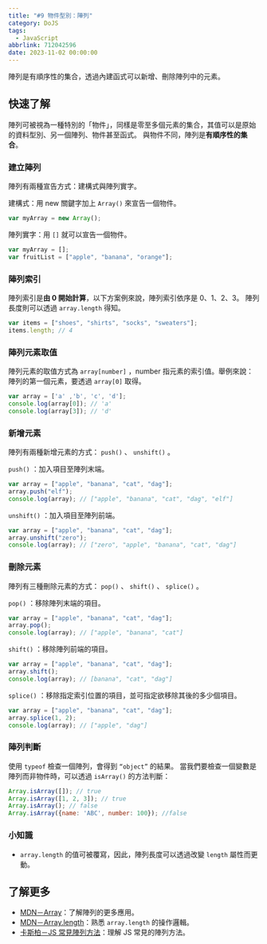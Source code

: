 ```yaml
---
title: "#9 物件型別：陣列"
category: DoJS
tags:
  - JavaScript
abbrlink: 712042596
date: 2023-11-02 00:00:00
---
```

陣列是有順序性的集合，透過內建函式可以新增、刪除陣列中的元素。
<!--more-->
## 快速了解
陣列可被視為一種特別的「物件」，同樣是零至多個元素的集合，其值可以是原始的資料型別、另一個陣列、物件甚至函式。
與物件不同，陣列是**有順序性的集合**。
### 建立陣列
陣列有兩種宣告方式：建構式與陣列實字。

建構式：用 new 關鍵字加上 `Array()` 來宣告一個物件。
```jsx
var myArray = new Array();
```
陣列實字：用 `[]` 就可以宣告一個物件。
```jsx
var myArray = [];
var fruitList = ["apple", "banana", "orange"];
```
### 陣列索引
陣列索引是**由 0 開始計算**，以下方案例來說，陣列索引依序是 0、1、2、3。
陣列長度則可以透過 `array.length` 得知。
```jsx
var items = ["shoes", "shirts", "socks", "sweaters"];
items.length; // 4
```
### 陣列元素取值
陣列元素的取值方式為 `array[number]` ，number 指元素的索引值。舉例來說：陣列的第一個元素，要透過 `array[0]` 取得。
```jsx
var array = ['a' ,'b', 'c', 'd'];
console.log(array[0]); // 'a'
console.log(array[3]); // 'd'
```
### 新增元素
陣列有兩種新增元素的方式： `push()` 、 `unshift()` 。

`push()` ：加入項目至陣列末端。
```jsx
var array = ["apple", "banana", "cat", "dag"];
array.push("elf");
console.log(array); // ["apple", "banana", "cat", "dag", "elf"]
```
`unshift()` ：加入項目至陣列前端。
```jsx
var array = ["apple", "banana", "cat", "dag"];
array.unshift("zero"); 
console.log(array); // ["zero", "apple", "banana", "cat", "dag"]
```
### 刪除元素
陣列有三種刪除元素的方式： `pop()` 、 `shift()` 、 `splice()` 。

`pop()` ：移除陣列末端的項目。
```jsx
var array = ["apple", "banana", "cat", "dag"];
array.pop();
console.log(array); // ["apple", "banana", "cat"]
```
`shift()` ：移除陣列前端的項目。
```jsx
var array = ["apple", "banana", "cat", "dag"];
array.shift();
console.log(array); // [banana", "cat", "dag"]
```
`splice()` ：移除指定索引位置的項目，並可指定欲移除其後的多少個項目。
```jsx
var array = ["apple", "banana", "cat", "dag"];
array.splice(1, 2);
console.log(array); // ["apple", "dag"]
```
### 陣列判斷
使用 `typeof` 檢查一個陣列，會得到 `“object”` 的結果。
當我們要檢查一個變數是陣列而非物件時，可以透過 `isArray()` 的方法判斷：
```jsx
Array.isArray([]); // true
Array.isArray([1, 2, 3]); // true
Array.isArray(); // false
Array.isArray({name: 'ABC', number: 100}); //false
```
### 小知識
- `array.length` 的值可被覆寫，因此，陣列長度可以透過改變 `length` 屬性而更動。
## 了解更多
- [MDN－Array](https://developer.mozilla.org/zh-TW/docs/Web/JavaScript/Reference/Global_Objects/Array)：了解陣列的更多應用。
- [MDN－Array.length](https://developer.mozilla.org/zh-TW/docs/Web/JavaScript/Reference/Global_Objects/Array/length)：熟悉 `array.length` 的操作邏輯。
- [卡斯柏－JS 常見陣列方法](https://www.casper.tw/development/2020/10/04/js-array-methods/)：理解 JS 常見的陣列方法。